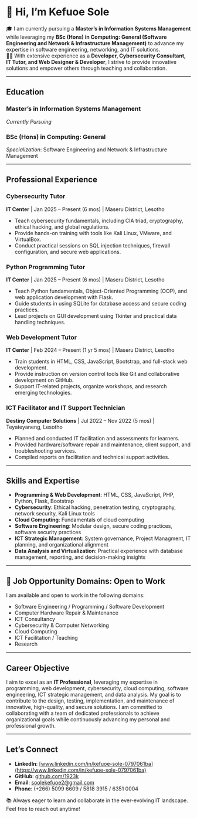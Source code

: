 # 👋 Hi, I’m Kefuoe Sole

🎓 I am currently pursuing a **Master’s in Information Systems Management** while leveraging my **BSc (Hons) in Computing: General (Software Engineering and Network & Infrastructure Management)** to advance my expertise in software engineering, networking, and IT solutions.  
👨‍💻 With extensive experience as a **Developer, Cybersecurity Consultant, IT Tutor, and Web Designer & Developer**, I strive to provide innovative solutions and empower others through teaching and collaboration.

---

## **Education**

### **Master’s in Information Systems Management**  
*Currently Pursuing*  

### **BSc (Hons) in Computing: General**  
*Specialization*: Software Engineering and Network & Infrastructure Management  

---

## **Professional Experience**

### **Cybersecurity Tutor**  
**IT Center** | Jan 2025 – Present (6 mos) | Maseru District, Lesotho  
- Teach cybersecurity fundamentals, including CIA triad, cryptography, ethical hacking, and global regulations.  
- Provide hands-on training with tools like Kali Linux, VMware, and VirtualBox.  
- Conduct practical sessions on SQL injection techniques, firewall configuration, and secure web applications.  

### **Python Programming Tutor**  
**IT Center** | Jan 2025 – Present (6 mos) | Maseru District, Lesotho  
- Teach Python fundamentals, Object-Oriented Programming (OOP), and web application development with Flask.  
- Guide students in using SQLite for database access and secure coding practices.  
- Lead projects on GUI development using Tkinter and practical data handling techniques.  

### **Web Development Tutor**  
**IT Center** | Feb 2024 – Present (1 yr 5 mos) | Maseru District, Lesotho  
- Train students in HTML, CSS, JavaScript, Bootstrap, and full-stack web development.  
- Provide instruction on version control tools like Git and collaborative development on GitHub.  
- Support IT-related projects, organize workshops, and research emerging technologies.  

### **ICT Facilitator and IT Support Technician**  
**Destiny Computer Solutions** | Jul 2022 – Nov 2022 (5 mos) | Teyateyaneng, Lesotho  
- Planned and conducted IT facilitation and assessments for learners.  
- Provided hardware/software repair and maintenance, client support, and troubleshooting services.  
- Compiled reports on facilitation and technical support activities.  

---

## **Skills and Expertise**

- **Programming & Web Development**: HTML, CSS, JavaScript, PHP, Python, Flask, Bootstrap  
- **Cybersecurity**: Ethical hacking, penetration testing, cryptography, network security, Kali Linux tools  
- **Cloud Computing**: Fundamentals of cloud computing
- **Software Engineering**: Modular design, secure coding practices, software security practices  
- **ICT Strategic Management**: System governance, Project Managment, IT planning, and organizational alignment  
- **Data Analysis and Virtualization**: Practical experience with database management, reporting, and decision-making insights  

---

## 🌟 Job Opportunity Domains: Open to Work  
I am available and open to work in the following domains:  
- Software Engineering / Programming / Software Development  
- Computer Hardware Repair & Maintenance  
- ICT Consultancy  
- Cybersecurity & Computer Networking  
- Cloud Computing  
- ICT Facilitation / Teaching  
- Research  

---

## **Career Objective**

I aim to excel as an **IT Professional**, leveraging my expertise in programming, web development, cybersecurity, cloud computing, software engineering, ICT strategic management, and data analysis. My goal is to contribute to the design, testing, implementation, and maintenance of innovative, high-quality, and secure solutions. I am committed to collaborating with a team of dedicated professionals to achieve organizational goals while continuously advancing my personal and professional growth.

---

## **Let’s Connect**

- **LinkedIn**: [www.linkedin.com/in/kefuoe-sole-0797061ba](https://www.linkedin.com/in/kefuoe-sole-0797061ba)  
- **GitHub**: [github.com/1923k](https://github.com/1923k)  
- **Email**: soolekefuoe2@gmail.com  
- **Phone**: (+266) 5099 6609 / 5818 3915 / 6351 0004  

📚 Always eager to learn and collaborate in the ever-evolving IT landscape. Feel free to reach out anytime!  
